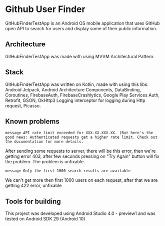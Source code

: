 # Github User Finder

GitHubFinderTestApp is an Android OS mobile application that uses GitHub open API to search for users and display some of their public information.

## Architecture

GitHubFinderTestApp was made with using MVVM Architectural Pattern.

## Stack

GitHubFinderTestApp was written on Kotlin, made with using this libs: Android Jetpack, Android Architecture Components, DataBinding, Coroutines, FirebaseAuth, FirebaseCrashlytics, Google Play Services Auth, Retrofit, GSON, OkHttp3 Logging interceptor for logging during Http request, Picasso.

## Known problems

```message API rate limit exceeded for XXX.XX.XXX.XX. (But here's the good news: Authenticated requests get a higher rate limit. Check out the documentation for more details.```

After sending some requests to server, there will be this error, then we're getting error 403, after few seconds pressing on "Try Again" button will fix the problem. The problem is unfixable.

```message Only the first 1000 search results are available```

We can't get more then first 1000 users on each request, after that we are getting 422 error, unfixable

## Tools for building

This project was developed using Android Studio 4.0 - preview1 and was tested on Android SDK 29 (Android 10)